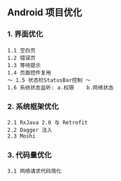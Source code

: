 ## Android 项目优化

### 1. 界面优化

    1.1 空白页
    1.2 错误页
    1.3 等待提示
    1.4 页面控件复用
    ～ 1.5 状态栏StatusBar控制 ～
    1.6 系统状态监听: a.权限    b.网络状态


### 2. 系统框架优化

    2.1 RxJava 2.0 与 Retrofit
    2.2 Dagger 注入
    2.3 Moshi


### 3. 代码量优化

    3.1 网络请求代码简化
